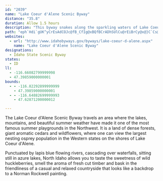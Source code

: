 ```yaml
---
id: "2039"
name: "Lake Coeur d'Alene Scenic Byway"
distance: "35.8"
duration: Allow 1.5 hours
description: "This byway snakes along the sparkling waters of Lake Coeur d'Alene and through the towering forests of Idaho's timber country."
path: "eph`Hdi`gUK^yCrEsAdCOJc@fB_CfIg@xBQfBCrADhSUlCu@rEiBrCy@x@}C`Cs@v@iAfByAjFwK`f@wB`GkMdWyAdCoFdHw@zAoA~DsBtDeHxEyArA_AvAuApFmBjNcAbD_AbBoKbMeBdC{IpR_BdCsBxBoR`Qy@z@}AjCi@lAcD`JcFlKoEjKSjBy@rDUrBaBtW[lC}@nCiClFiLpTyApBq@p@gHzEsBlByApCwAnDsBdHk@nDSjB}@dROvAk@~CkNbg@yAdEmBjCcBxAy@`AeArBYx@Ij@]hDAjCXtGBjBCd\\IrAi@~Ds@dCkBhFeCbDaBlCcDbIc@~CoAzNI`B?~AI`B]bAg@`@q@ViBRu@^e@n@O~@CrA~AxJFpBuCbSuCfJoAtFmC`ImDhOiAxDwBlE_BdCoClBk@L}CDeB_@uBaAcDeDyCmBY_@_@eA{HwX}EgOiA{CmCsF_AuCi@kEe@uQSeNu@}F_@aAiAaBcBeAm@QkAMgBRmu@lPu@XiAn@iBhBkLxU]fAGj@CjATzAhC~GPlADrAIfDHpCh@`Cd@pDBrEi@lUDrCb@lExBxOHrBC`Co@fJUfB]jBu@rCqAlDkDzFs@l@i@RiBCi@WmDgE_BwCYUYCe@VY`AX|ArAxAtArBfC`En@jCb@pPgAlKm@`Ag@j@oBf@w@l@oBpCgBjByBrCmAbCoDbFgE`FcAhBeBvEoC`K{BzFkE`G_HlMsA`E{@dBYLgBRsDD_@AsAe@sEyCqKmGiCgHkBsCw@k@yAm@m@Q_@?YR[d@Sr@OhDOt@gArA{CxCs@^sAPoA?}D`@u@d@}AzAo@TmCk@UYaA?q@LgAxAkA`CqApAkCxAqGfCwExCcBpByAlD}ArBq@ZkGrAeAPy@Ci@Yi@u@YqAUuC?_HmAyGIiB\\qBX{DCyAO}A_@{Ae@_AmEsFqIqJa@}AGgCD_FOy@Ug@g@Yk@Is@Ne@ZwCvEy@`A_@PiA_@cCkAu@MsCZaFu@iDcAyAgAmB{B[y@Mw@ImHk@aCS{BEmEE}@Oq@Sg@c@We@De@YWe@K{JOaAYS}DD_Be@yAgAqAc@_AAcB]eAXoCAWGy@kAUkAKgAHkF^qHImMMe@u@s@wG~@mBSoEoAcAu@iA_Be@_Ay@yCmA{BgFyEcAmA_@q@c@oCHqEUmAiAsCu@eDcB{EwAmCq@k@aCiA[c@]aBRkAxAyCn@{BvAyHVgDA{EcAuJKgJYyDo@_CwAmHKqB_@mCs@mBo@_Ay@i@sAWmAFeA^_Ax@uErJaBlCgAp@oEn@yAv@w@x@o@x@_@x@sAnGUt@c@n@e@^w@d@eAXiBXuABsBk@_@Ja@t@Gf@C~AKbA}EtMi@z@Yb@cARsDs@o@To@v@gD`GcAfDU~AElAOr@MPu@v@aJbGi@VyARsSfByBBoBkAaG{G_@q@Sy@EkAMe@Yc@a@C_@d@c@~@cAzAuBjAy@VyBZi@^g@r@e@jAo@x@s@RmDV_@x@yBbI_ApBaB`Ck@\\a@Bc@M][Yo@k@cG]_B_@W_@AsAjA{@`@i@Jo@KgDiEsEeHaGoHy@q@iA_@u@KmAHcBn@k@h@y@hA}@~CoA`KIfB?hBRlECzAU~AOl@m@xA[^o@f@sAp@s@LwBVmGCyAHeCd@sBhAm@R}KNkHl@qD`CmFrEcBjBkBlCgHrG_@l@]x@Kr@Ix@E~Ei@`Bg@XmASwBmBWe@{@sCg@oDGcBI}JNsEImIOgF[mC}AmJyA{Gc@kEyCgDaCaIk@mCOkBMYoAaBq@sBi@aGYsAi@y@sAkAiDy@mDa@gI_C}Ds@}A}@oAmA_AsAmEuJ_AyCkAsFq@mBaHaMm@aAm@o@g@O}@Eq@Ls@GoAk@iAqBm@iB[k@Y]c@Oq@FqBdAe@Pi@@g@KuE{CwDsA_BCgGv@g@d@a@fAi@lESv@STWXmCdAiAr@{GdGcArA{@`C_AfLg@jA[`@i@Ro@BmASaj@_Tu@a@eBgB{EeGoCuEY_BEk@D{@Pq@Xg@xBiAf@cAHs@Cq@_B{Gg@qCVyB`@oJ?_Bq@}I?wBFu@Vu@bBmBbDgCnDsBpEaB^YNY^eBTyDVkAn@iAtCkDh@ShC?`@_@Zw@RuCd@_Ah@WvBRz@AZMVWn@_ERc@rCkB|GkHnAo@|@ShAIn@SvE_ChBsAn@eAd@aBfEwRrBkIbAsB|D{EdC{IvFaK~@aC\\cAXmBnAqL^cB~@{B~JwShBgFd@cEHmCD_QK}BYgCqBoGmM{^iAaE_@gDsCo}AD{@J_@vAwAdBmCb@YlCm@`@YFk@Qg@A_@@YPa@tBo@|Ds@XONq@Ke@Y{@cAiBi@g@o@_AIg@T}@\\Sn@AxG}AlAM|CExAMVYFi@A[ISq@e@yC_B_C_@{L_Ao@BsBd@}F`EsAd@iEb@{DN{@I}Bu@c@_@oAyCy@}AEi@DSnAqB~@aEVk@zCaCR}Ab@iA~@kAv@sAZ}AHuAI}@[u@kGyCmBm@yAbDi@v@o@^cAK_Bu@}AYeAZuBjB{Ah@yAJcC_@oABsARsDrAe@?sDmAi@}@KaAPgI?sFr@qUd@qDXwDTeBx@kFfAaFPiD~@mEbAoT?oMOkD_@mBiBqBi@aAOaA?kAJyATcAh@}@fBeBlCsFh@eBd@uBBkASmCSm@{AqCwCaDcDyBqEyB}FkBeCe@gE\\"
websites:
  - url: "http://www.idahobyways.gov/byways/lake-coeur-d-alene.aspx"
    name: "Lake Coeur d'Alene Scenic Byway"
designations:
  - Idaho State Scenic Byway
states:
  - ID
ll:
  - -116.66082799999998
  - 47.39859000000001
bounds:
  - - -116.82292899999999
    - 47.39859000000001
  - - -116.64882699999993
    - 47.62871200000012

---
```


The Lake Coeur d'Alene Scenic Byway travels an area where the lakes, mountains, and beautiful summer weather have made it one of the most famous summer playgrounds in the Northwest. It is a land of dense forests, giant aromatic cedars and wildflowers, where one can view the largest nesting osprey population in the Western states on the shores of Lake Coeur d'Alene.

Punctuated by lapis blue flowing rivers, cascading over waterfalls, sitting still in azure lakes, North Idaho allows you to taste the sweetness of wild huckleberries, smell the aroma of fresh cut timber and bask in the friendliness of a casual and relaxed countryside that looks like a backdrop to a Norman Rockwell painting.
